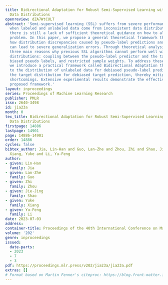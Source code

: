 ```yaml
---
title: Bidirectional Adaptation for Robust Semi-Supervised Learning with Inconsistent
  Data Distributions
openreview: dZA7WtCULT
abstract: 'Semi-supervised learning (SSL) suffers from severe performance degradation
  when labeled and unlabeled data come from inconsistent data distributions. However,
  there is still a lack of sufficient theoretical guidance on how to alleviate this
  problem. In this paper, we propose a general theoretical framework that demonstrates
  how distribution discrepancies caused by pseudo-label predictions and target predictions
  can lead to severe generalization errors. Through theoretical analysis, we identify
  three main reasons why previous SSL algorithms cannot perform well with inconsistent
  distributions: coupling between the pseudo-label predictor and the target predictor,
  biased pseudo labels, and restricted sample weights. To address these challenges,
  we introduce a practical framework called Bidirectional Adaptation that can adapt
  to the distribution of unlabeled data for debiased pseudo-label prediction and to
  the target distribution for debiased target prediction, thereby mitigating these
  shortcomings. Extensive experimental results demonstrate the effectiveness of our
  proposed framework.'
layout: inproceedings
series: Proceedings of Machine Learning Research
publisher: PMLR
issn: 2640-3498
id: jia23a
month: 0
tex_title: Bidirectional Adaptation for Robust Semi-Supervised Learning with Inconsistent
  Data Distributions
firstpage: 14886
lastpage: 14901
page: 14886-14901
order: 14886
cycles: false
bibtex_author: Jia, Lin-Han and Guo, Lan-Zhe and Zhou, Zhi and Shao, Jie-Jing and
  Xiang, Yuke and Li, Yu-Feng
author:
- given: Lin-Han
  family: Jia
- given: Lan-Zhe
  family: Guo
- given: Zhi
  family: Zhou
- given: Jie-Jing
  family: Shao
- given: Yuke
  family: Xiang
- given: Yu-Feng
  family: Li
date: 2023-07-03
address: 
container-title: Proceedings of the 40th International Conference on Machine Learning
volume: '202'
genre: inproceedings
issued:
  date-parts:
  - 2023
  - 7
  - 3
pdf: https://proceedings.mlr.press/v202/jia23a/jia23a.pdf
extras: []
# Format based on Martin Fenner's citeproc: https://blog.front-matter.io/posts/citeproc-yaml-for-bibliographies/
---
```


